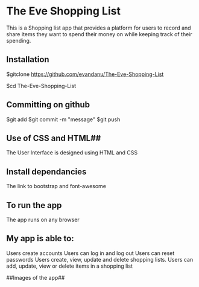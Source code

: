 
# The Eve Shopping List #
This is a Shopping list app that provides a platform for users to record and share items they want to spend their money on while keeping track of their spending.

## Installation ##

$gitclone https://github.com/evandanu/The-Eve-Shopping-List

$cd The-Eve-Shopping-List

## Committing on github ##

$git add <filename>
$git commit -m "message"
$git push

## Use of CSS and HTML##

The User Interface is designed using HTML and CSS

## Install dependancies ##
The link to bootstrap and font-awesome

## To run the app ##
The app runs on any browser


## My app is able to: ###
Users create accounts
Users can log in and log out
Users can reset passwords
Users create, view, update and delete shopping lists. 
Users can add, update, view or delete items in a shopping list

##Images of the app##
